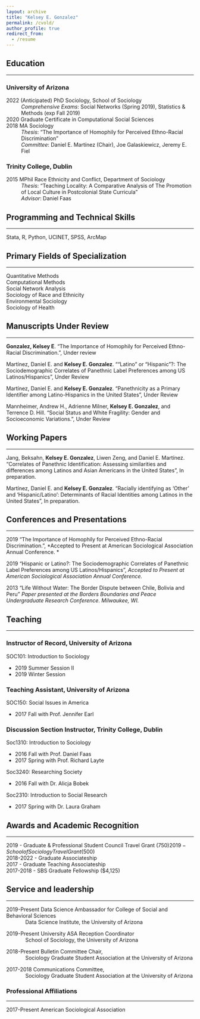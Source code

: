 ```yaml
---
layout: archive
title: "Kelsey E. Gonzalez"
permalink: /cvold/
author_profile: true
redirect_from:
  - /resume
---
```


## Education
***
### University of Arizona
<dl>
  <dt>2022 (Anticipated) PhD Sociology, School of Sociology  </dt>
  <dd><i>Comprehensive Exams</i>: Social Networks (Spring 2019), Statistics & Methods (exp Fall 2019)  </dd>

<dt>2020 Graduate Certificate in Computational Social Sciences  </dt>

<dt>2018 MA Sociology  </dt>
 <dd><i>Thesis</i>: “The Importance of Homophily for Perceived Ethno-Racial Discrimination” <br>  
 <i>Committee</i>: Daniel E. Martínez (Chair), Joe Galaskiewicz, Jeremy E. Fiel  </dd>
</dl>

### Trinity College, Dublin
<dl>
  <dt>2015 MPhil Race Ethnicity and Conflict, Department of Sociology  </dt>
  <dd><i>Thesis</i>: “Teaching Locality: A Comparative Analysis of The Promotion of Local Culture in Postcolonial State Curricula” <br>
  <i>Advisor</i>: Daniel Faas </dd>
</dl>

## Programming and Technical Skills
***
Stata, R, Python, UCINET, SPSS, ArcMap 

## Primary Fields of Specialization
***
Quantitative Methods  
Computational Methods  
Social Network Analysis  
Sociology of Race and Ethnicity  
Environmental Sociology  
Sociology of Health  

## Manuscripts Under Review
***
**Gonzalez, Kelsey E**. “The Importance of Homophily for Perceived Ethno-Racial Discrimination.”, Under review

Martínez, Daniel E. and **Kelsey E. Gonzalez**. ““Latino” or “Hispanic”?: The Sociodemographic Correlates of Panethnic Label Preferences among US Latinos/Hispanics”, Under Review

Martínez, Daniel E. and **Kelsey E. Gonzalez**. “Panethnicity as a Primary Identifier among Latino-Hispanics in the United States”, Under Review 

Mannheimer, Andrew H., Adrienne Milner, **Kelsey E. Gonzalez**, and Terrence D. Hill.  “Social Status and White Fragility: Gender and Socioeconomic Variations.”, Under Review
  
## Working Papers
***
Jang, Beksahn, **Kelsey E. Gonzalez**, Liwen Zeng, and Daniel E. Martínez. “Correlates of Panethnic Identification: Assessing similarities and differences among Latinos and Asian Americans in the United States”, In preparation.

Martínez, Daniel E. and **Kelsey E. Gonzalez**. “Racially identifying as ‘Other’ and ‘Hispanic/Latino’: Determinants of Racial Identities among Latinos in the United States”, In preparation.

  
## Conferences and Presentations
***
2019 “The Importance of Homophily for Perceived Ethno-Racial Discrimination.”, *Accepted to Present at American Sociological Association Annual Conference. *

2019 “Hispanic or Latino?: The Sociodemographic Correlates of Panethnic Label Preferences among US Latinos/Hispanics”, *Accepted to Present at American Sociological Association Annual Conference.*

2013 “Life Without Water: The Border Dispute between Chile, Bolivia and Peru” *Paper presented at the Borders Boundaries and Peace Undergraduate Research Conference. Milwaukee, WI.*

  
## Teaching
***

### Instructor of Record, University of Arizona
SOC101: Introduction to Sociology  
- 2019 Summer Session II
- 2019 Winter Session

### Teaching Assistant, University of Arizona
SOC150: Social Issues in America  
- 2017 Fall with Prof. Jennifer Earl

### Discussion Section Instructor, Trinity College, Dublin
Soc1310: Introduction to Sociology  
- 2016 Fall with Prof. Daniel Faas
- 2017 Spring with Prof. Richard Layte  

Soc3240: Researching Society  
- 2016 Fall with Dr. Alicja Bobek 

Soc2310: Introduction to Social Research  
- 2017 Spring with Dr. Laura Graham
 
## Awards and Academic Recognition
***
2019 - Graduate & Professional Student Council Travel Grant ($750)    
2019 - School of Sociology Travel Grant ($500)  
2018-2022 - Graduate Associateship  
2017 - Graduate Teaching Associateship   
2017-2018 - SBS Graduate Fellowship ($4,125)  

## Service and leadership
***
2019-Present	Data Science Ambassador for College of Social and Behavioral Sciences  
&nbsp;&nbsp;&nbsp;&nbsp;&nbsp;&nbsp;&nbsp;&nbsp;&nbsp;&nbsp;&nbsp;&nbsp; Data Science Institute, the University of Arizona

2019-Present	University ASA Reception Coordinator  
&nbsp;&nbsp;&nbsp;&nbsp;&nbsp;&nbsp;&nbsp;&nbsp;&nbsp;&nbsp;&nbsp;&nbsp; School of Sociology, the University of Arizona

2018-Present	Bulletin Committee Chair,  
&nbsp;&nbsp;&nbsp;&nbsp;&nbsp;&nbsp;&nbsp;&nbsp;&nbsp;&nbsp;&nbsp;&nbsp; Sociology Graduate Student Association at the University of Arizona

2017-2018	Communications Committee,  
&nbsp;&nbsp;&nbsp;&nbsp;&nbsp;&nbsp;&nbsp;&nbsp;&nbsp;&nbsp;&nbsp;&nbsp; Sociology Graduate Student Association at the University of Arizona
 
### Professional Affiliations 
***
2017-Present American Sociological Association
